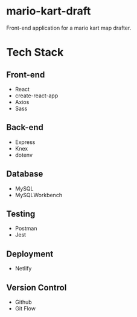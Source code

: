 # mario-kart-draft
Front-end application for a mario kart map drafter.

# Tech Stack
## Front-end
 - React
 - create-react-app
 - Axios
 - Sass
 
## Back-end
 - Express
 - Knex
 - dotenv

## Database
 - MySQL
 - MySQLWorkbench

## Testing
 - Postman
 - Jest

## Deployment
 - Netlify

## Version Control
 - Github
 - Git Flow